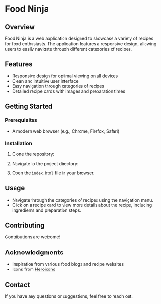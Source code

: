 # Food Ninja

## Overview

Food Ninja is a web application designed to showcase a variety of recipes for food enthusiasts. The application features a responsive design, allowing users to easily navigate through different categories of recipes.

## Features

- Responsive design for optimal viewing on all devices
- Clean and intuitive user interface
- Easy navigation through categories of recipes
- Detailed recipe cards with images and preparation times

## Getting Started

### Prerequisites

- A modern web browser (e.g., Chrome, Firefox, Safari)

### Installation

1. Clone the repository:
2. Navigate to the project directory:

3. Open the `index.html` file in your browser.

## Usage

- Navigate through the categories of recipes using the navigation menu.
- Click on a recipe card to view more details about the recipe, including ingredients and preparation steps.

## Contributing

Contributions are welcome! 

## Acknowledgments

- Inspiration from various food blogs and recipe websites
- Icons from [Heroicons](https://heroicons.com/)

## Contact

If you have any questions or suggestions, feel free to reach out.


